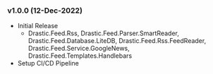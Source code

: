 ### v1.0.0 (12-Dec-2022)
- Initial Release
    - Drastic.Feed.Rss, Drastic.Feed.Parser.SmartReader, Drastic.Feed.Database.LiteDB, Drastic.Feed.Rss.FeedReader, Drastic.Feed.Service.GoogleNews, Drastic.Feed.Templates.Handlebars
- Setup CI/CD Pipeline

